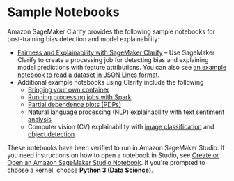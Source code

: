 # Sample Notebooks<a name="clarify-post-training-bias-model-explainability-sample-notebooks"></a>

Amazon SageMaker Clarify provides the following sample notebooks for post\-training bias detection and model explainability:
+ [Fairness and Explainability with SageMaker Clarify](https://sagemaker-examples.readthedocs.io/en/latest/sagemaker-clarify/fairness_and_explainability/fairness_and_explainability.html) – Use SageMaker Clarify to create a processing job for detecting bias and explaining model predictions with feature attributions\. You can also see [an example notebook to read a dataset in JSON Lines format](https://sagemaker-examples.readthedocs.io/en/latest/sagemaker-clarify/fairness_and_explainability/fairness_and_explainability_jsonlines_format.html)\.
+ Additional example notebooks using Clarify include the following
  + [Bringing your own container](https://sagemaker-examples.readthedocs.io/en/latest/sagemaker-clarify/fairness_and_explainability/fairness_and_explainability_byoc.html)
  + [Running processing jobs with Spark](https://sagemaker-examples.readthedocs.io/en/latest/sagemaker-clarify/fairness_and_explainability/fairness_and_explainability_spark.html)
  + [Partial dependence plots \(PDPs\)](https://sagemaker-examples.readthedocs.io/en/latest/sagemaker-clarify/fairness_and_explainability/explainability_with_pdp.html)
  + Natural language processing \(NLP\) explainability with [text sentiment analysis](https://sagemaker-examples.readthedocs.io/en/latest/sagemaker-clarify/text_explainability/text_explainability.html)
  + Computer vision \(CV\) explainability with [image classification](https://sagemaker-examples.readthedocs.io/en/latest/sagemaker-clarify/computer_vision/image_classification/explainability_image_classification.html) and [object detection](https://sagemaker-examples.readthedocs.io/en/latest/sagemaker-clarify/computer_vision/object_detection/object_detection_clarify.html)

These notebooks have been verified to run in Amazon SageMaker Studio\. If you need instructions on how to open a notebook in Studio, see [Create or Open an Amazon SageMaker Studio Notebook](notebooks-create-open.md)\. If you're prompted to choose a kernel, choose **Python 3 \(Data Science\)**\.